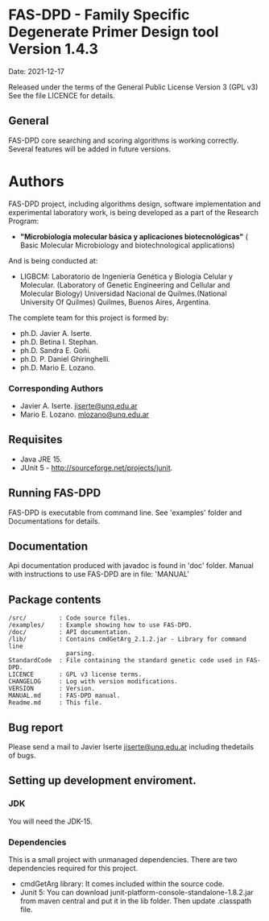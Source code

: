 # FAS-DPD - Family Specific Degenerate Primer Design tool Version 1.4.3

Date: 2021-12-17

Released under the terms of the General Public License Version 3 (GPL v3)
See the file LICENCE for details.

## General

FAS-DPD core searching and scoring algorithms is working correctly.
Several features will be added in future versions.

# Authors

FAS-DPD project, including algorithms design, software implementation
and experimental laboratory work, is being developed as a part of the
Research Program:

- **"Microbiología molecular básica y aplicaciones biotecnológicas"** (
    Basic Molecular Microbiology and biotechnological applications)

And is being conducted at:

 - LIGBCM: Laboratorio de Ingeniería Genética y Biología Celular y Molecular.
   (Laboratory of Genetic Engineering and Cellular and Molecular Biology)
   Universidad Nacional de Quilmes.(National University Of Quilmes) Quilmes,
   Buenos Aires, Argentina.

The complete team for this project is formed by:

 - ph.D. Javier A. Iserte.
 - ph.D. Betina I. Stephan.
 - ph.D. Sandra E. Goñi.
 - ph.D. P. Daniel Ghiringhelli.
 - ph.D. Mario E. Lozano.

### Corresponding Authors

- Javier A. Iserte. <jiserte@unq.edu.ar>
- Mario E. Lozano. <mlozano@unq.edu.ar>

## Requisites

- Java JRE 15.
- JUnit 5 - http://sourceforge.net/projects/junit.

## Running FAS-DPD

FAS-DPD is executable from command line.
See 'examples' folder and Documentations for details.

## Documentation

Api documentation produced with javadoc is found in 'doc' folder.
Manual with instructions to use FAS-DPD are in file: 'MANUAL'

## Package contents

    /src/         : Code source files.
    /examples/    : Example showing how to use FAS-DPD.
    /doc/         : API documentation.
    /lib/         : Contains cmdGetArg_2.1.2.jar - Library for command line
                    parsing.
    StandardCode  : File containing the standard genetic code used in FAS-DPD.
    LICENCE       : GPL v3 license terms.
    CHANGELOG     : Log with version modifications.
    VERSION       : Version.
    MANUAL.md     : FAS-DPD manual.
    Readme.md     : This file.

## Bug report

Please send a mail to Javier Iserte <jiserte@unq.edu.ar> including thedetails of
bugs.

## Setting up development enviroment.

### JDK

You will need the JDK-15.

### Dependencies

This is a small project with unmanaged dependencies.
There are two dependencies required for this project.

- cmdGetArg library: It comes included within the source code.
- Junit 5: You can download junit-platform-console-standalone-1.8.2.jar from
    maven central and put it in the lib folder. Then update .classpath file.
